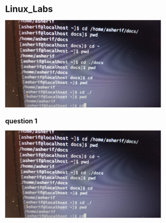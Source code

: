 # Linux_Labs
![1](https://github.com/AlaaSherif55/Linux-Labs/blob/main/WhatsApp%20Image%202023-11-21%20at%201.21.48%20PM.jpeg?raw=true
)
## question 1
![1](https://github.com/AlaaSherif55/Linux-Labs/blob/main/WhatsApp%20Image%202023-11-21%20at%201.21.48%20PM.jpeg?raw=true
)
